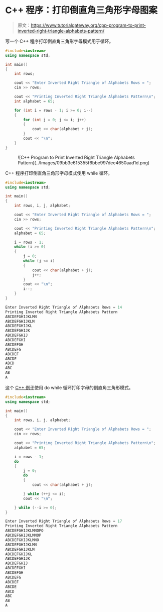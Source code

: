 # C++ 程序：打印倒直角三角形字母图案

> 原文：<https://www.tutorialgateway.org/cpp-program-to-print-inverted-right-triangle-alphabets-pattern/>

写一个 C++ 程序打印倒直角三角形字母模式用于循环。

```cpp
#include<iostream>
using namespace std;

int main()
{
	int rows;

	cout << "Enter Inverted Right Triangle of Alphabets Rows = ";
	cin >> rows;

	cout << "Printing Inverted Right Triangle Alphabets Pattern\n";
	int alphabet = 65;

	for (int i = rows - 1; i >= 0; i--)
	{
		for (int j = 0; j <= i; j++)
		{
			cout << char(alphabet + j);
		}
		cout << "\n";
	}
}
```

<figure class="wp-block-image size-large">![C++ Program to Print Inverted Right Triangle Alphabets Pattern](../Images/09bb3e615355f6bbe997dee4650aad1d.png)</figure>

C++ 程序打印倒直角三角形字母模式使用 while 循环。

```cpp
#include<iostream>
using namespace std;

int main()
{
	int rows, i, j, alphabet;

	cout << "Enter Inverted Right Triangle of Alphabets Rows = ";
	cin >> rows;

	cout << "Printing Inverted Right Triangle Alphabets Pattern\n";
	alphabet = 65;

	i = rows - 1;
	while (i >= 0)
	{
		j = 0;
		while (j <= i)
		{
			cout << char(alphabet + j);
			j++;
		}
		cout << "\n";
		i--;
	}
}
```

```cpp
Enter Inverted Right Triangle of Alphabets Rows = 14
Printing Inverted Right Triangle Alphabets Pattern
ABCDEFGHIJKLMN
ABCDEFGHIJKLM
ABCDEFGHIJKL
ABCDEFGHIJK
ABCDEFGHIJ
ABCDEFGHI
ABCDEFGH
ABCDEFG
ABCDEF
ABCDE
ABCD
ABC
AB
A
```

这个 [C++ 例子](https://www.tutorialgateway.org/cpp-programs/)使用 do while 循环打印字母的倒直角三角形模式。

```cpp
#include<iostream>
using namespace std;

int main()
{
	int rows, i, j, alphabet;

	cout << "Enter Inverted Right Triangle of Alphabets Rows = ";
	cin >> rows;

	cout << "Printing Inverted Right Triangle Alphabets Pattern\n";
	alphabet = 65;

	i = rows - 1;
	do
	{
		j = 0;
		do
		{
			cout << char(alphabet + j);

		} while (++j <= i);
		cout << "\n";

	} while (--i >= 0);
}
```

```cpp
Enter Inverted Right Triangle of Alphabets Rows = 17
Printing Inverted Right Triangle Alphabets Pattern
ABCDEFGHIJKLMNOPQ
ABCDEFGHIJKLMNOP
ABCDEFGHIJKLMNO
ABCDEFGHIJKLMN
ABCDEFGHIJKLM
ABCDEFGHIJKL
ABCDEFGHIJK
ABCDEFGHIJ
ABCDEFGHI
ABCDEFGH
ABCDEFG
ABCDEF
ABCDE
ABCD
ABC
AB
A
```